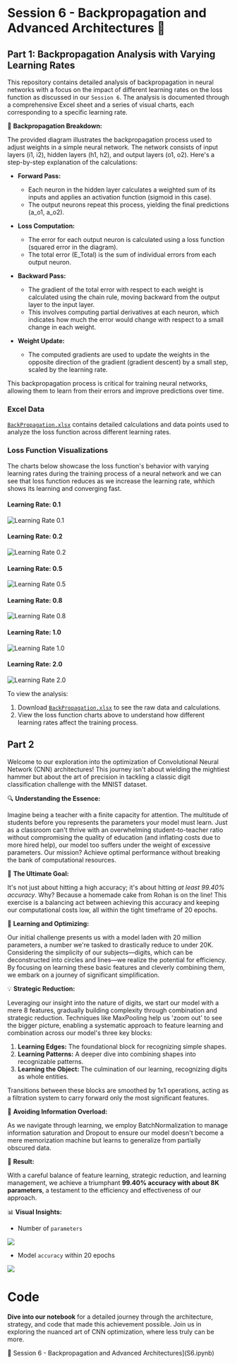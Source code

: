 # Session 6 - Backpropagation and Advanced Architectures 🚀
## Part 1: Backpropagation Analysis with Varying Learning Rates

This repository contains detailed analysis of backpropagation in neural networks with a focus on the impact of different learning rates on the loss function as discussed in our `Session 6`. The analysis is documented through a comprehensive Excel sheet and a series of visual charts, each corresponding to a specific learning rate.

📝 **Backpropagation Breakdown:**

The provided diagram illustrates the backpropagation process used to adjust weights in a simple neural network. The network consists of input layers (i1, i2), hidden layers (h1, h2), and output layers (o1, o2). Here's a step-by-step explanation of the calculations:

- **Forward Pass:**
  - Each neuron in the hidden layer calculates a weighted sum of its inputs and applies an activation function (sigmoid in this case).
  - The output neurons repeat this process, yielding the final predictions (a_o1, a_o2).

- **Loss Computation:**
  - The error for each output neuron is calculated using a loss function (squared error in the diagram).
  - The total error (E_Total) is the sum of individual errors from each output neuron.

- **Backward Pass:**
  - The gradient of the total error with respect to each weight is calculated using the chain rule, moving backward from the output layer to the input layer.
  - This involves computing partial derivatives at each neuron, which indicates how much the error would change with respect to a small change in each weight.

- **Weight Update:**
  - The computed gradients are used to update the weights in the opposite direction of the gradient (gradient descent) by a small step, scaled by the learning rate.

This backpropagation process is critical for training neural networks, allowing them to learn from their errors and improve predictions over time.

### Excel Data

[`BackPropagation.xlsx`](BackPropagation.xlsx) contains detailed calculations and data points used to analyze the loss function across different learning rates.

### Loss Function Visualizations

The charts below showcase the loss function's behavior with varying learning rates during the training process of a neural network and we can see that loss function reduces as we increase the learning rate, whhich shows its learning and converging fast.

#### Learning Rate: 0.1
![Learning Rate 0.1](ll_01.png)

#### Learning Rate: 0.2
![Learning Rate 0.2](ll_02.png)

#### Learning Rate: 0.5
![Learning Rate 0.5](ll_05.png)

#### Learning Rate: 0.8
![Learning Rate 0.8](ll_08.png)

#### Learning Rate: 1.0
![Learning Rate 1.0](ll_1.png)

#### Learning Rate: 2.0
![Learning Rate 2.0](ll_2.png)

To view the analysis:
1. Download [`BackPropagation.xlsx`](BackPropagation.xlsx)  to see the raw data and calculations.
2. View the loss function charts above to understand how different learning rates affect the training process.

## Part 2 
Welcome to our exploration into the optimization of Convolutional Neural Network (CNN) architectures! This journey isn't about wielding the mightiest hammer but about the art of precision in tackling a classic digit classification challenge with the MNIST dataset.

🔍 **Understanding the Essence:**

Imagine being a teacher with a finite capacity for attention. The multitude of students before you represents the parameters your model must learn. Just as a classroom can't thrive with an overwhelming student-to-teacher ratio without compromising the quality of education (and inflating costs due to more hired help), our model too suffers under the weight of excessive parameters. Our mission? Achieve optimal performance without breaking the bank of computational resources.

🎯 **The Ultimate Goal:**

It's not just about hitting a high accuracy; it's about hitting *at least 99.40% accuracy*. Why? Because a homemade cake from Rohan is on the line! This exercise is a balancing act between achieving this accuracy and keeping our computational costs low, all within the tight timeframe of 20 epochs.

🧠 **Learning and Optimizing:**

Our initial challenge presents us with a model laden with 20 million parameters, a number we're tasked to drastically reduce to under 20K. Considering the simplicity of our subjects—digits, which can be deconstructed into circles and lines—we realize the potential for efficiency. By focusing on learning these basic features and cleverly combining them, we embark on a journey of significant simplification.

💡 **Strategic Reduction:**

Leveraging our insight into the nature of digits, we start our model with a mere 8 features, gradually building complexity through combination and strategic reduction. Techniques like MaxPooling help us 'zoom out' to see the bigger picture, enabling a systematic approach to feature learning and combination across our model's three key blocks:

1. **Learning Edges:** The foundational block for recognizing simple shapes.
2. **Learning Patterns:** A deeper dive into combining shapes into recognizable patterns.
3. **Learning the Object:** The culmination of our learning, recognizing digits as whole entities.

Transitions between these blocks are smoothed by 1x1 operations, acting as a filtration system to carry forward only the most significant features.

🔄 **Avoiding Information Overload:**

As we navigate through learning, we employ BatchNormalization to manage information saturation and Dropout to ensure our model doesn't become a mere memorization machine but learns to generalize from partially obscured data.

🏁 **Result:**

With a careful balance of feature learning, strategic reduction, and learning management, we achieve a triumphant **99.40% accuracy with about 8K parameters**, a testament to the efficiency and effectiveness of our approach.

📊 **Visual Insights:**
- Number of `parameters` 

![](img1.png)

- Model `accuracy` within 20 epochs 

![](img2.png)

# Code 

**Dive into our notebook** for a detailed journey through the architecture, strategy, and code that made this achievement possible. Join us in exploring the nuanced art of CNN optimization, where less truly can be more.

📓 Session 6 - Backpropagation and Advanced Architectures](S6.ipynb)
